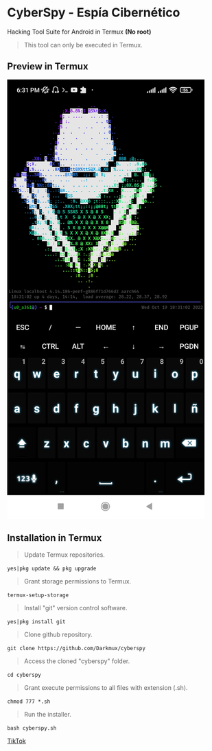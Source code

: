 # CyberSpy - Espía Cibernético
Hacking Tool Suite for Android in Termux **(No root)**
> This tool can only be executed in Termux.
## Preview in Termux
![CyberSpy](https://github.com/Darkmux/cyberspy/blob/main/images/CyberSpy.png)
## Installation in Termux
> Update Termux repositories.

`yes|pkg update && pkg upgrade`

> Grant storage permissions to Termux.

`termux-setup-storage`

> Install "git" version control software.

`yes|pkg install git`

> Clone github repository.

`git clone https://github.com/Darkmux/cyberspy`

> Access the cloned "cyberspy" folder.

`cd cyberspy`

> Grant execute permissions to all files with extension (.sh).

`chmod 777 *.sh`

> Run the installer.

`bash cyberspy.sh`

[TikTok](https://tiktok.com/@whitehacks00 "WHITE HACKS")

